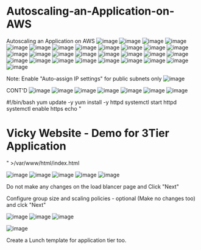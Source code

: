 # Autoscaling-an-Application-on-AWS
Autoscaling an Application on AWS
![image](https://user-images.githubusercontent.com/99332618/233861905-9a27cbc6-eb8e-498c-b8fc-104e69128c60.png)
![image](https://user-images.githubusercontent.com/99332618/233861950-64949d12-d021-41f4-b800-aa0a108fd384.png)
![image](https://user-images.githubusercontent.com/99332618/233862834-1cb37b88-169d-4b24-8eb0-6d885dd0479b.png)
![image](https://user-images.githubusercontent.com/99332618/233862883-17d1f4f9-60f1-4078-a35b-bd18236c7f48.png)
![image](https://user-images.githubusercontent.com/99332618/233862998-b715d632-bbe6-4e30-b650-674868b60fb6.png)
![image](https://user-images.githubusercontent.com/99332618/233864290-2a02199a-e806-4ba6-9709-ae0b83a2e6f9.png)
![image](https://user-images.githubusercontent.com/99332618/233864332-42823069-aa28-4bb5-a75c-e686d4595a22.png)
![image](https://user-images.githubusercontent.com/99332618/233864388-bc2bd659-8ed8-43f3-aaf7-5d10b067bd8b.png)
![image](https://user-images.githubusercontent.com/99332618/233864441-dc653b0a-cb6f-43ca-9d2e-3eadda9a055a.png)
![image](https://user-images.githubusercontent.com/99332618/233864658-6896d51c-b139-406d-9b2a-d6c7e66b297a.png)
![image](https://user-images.githubusercontent.com/99332618/233864701-ed7be1ed-8d6a-4ef8-b013-26dbadd3f959.png)
![image](https://user-images.githubusercontent.com/99332618/233864745-682f8650-ee56-42a2-9000-09a2528da22c.png)
![image](https://user-images.githubusercontent.com/99332618/233865061-fb160513-8ba0-464f-b89c-a47ff2976a7f.png)
![image](https://user-images.githubusercontent.com/99332618/233865244-82af0a8c-a763-4f7a-bcf0-9f774900e1e7.png)
![image](https://user-images.githubusercontent.com/99332618/233865379-d52bc770-9521-4fd1-9312-62f6a81405de.png)
![image](https://user-images.githubusercontent.com/99332618/233865799-ecbee919-cc6c-42d2-92e4-83c0ad87fde8.png)
![image](https://user-images.githubusercontent.com/99332618/233865876-b835538c-bfe9-4178-8efb-204da08c5b16.png)
![image](https://user-images.githubusercontent.com/99332618/233865912-0974fa6c-bdb0-411a-95d2-da093eeac7d4.png)
![image](https://user-images.githubusercontent.com/99332618/233865946-27d2ed11-3f0f-4519-b3d2-4ce944700f42.png)
![image](https://user-images.githubusercontent.com/99332618/233866025-62beda01-4d06-4837-a027-0556b605ace0.png)
![image](https://user-images.githubusercontent.com/99332618/233866114-90d11298-1007-4c96-a7ee-9a156b5efbbd.png)
![image](https://user-images.githubusercontent.com/99332618/233866176-59277bbf-4379-4acf-9133-beeb7f787f21.png)
![image](https://user-images.githubusercontent.com/99332618/233866273-47ba6d46-2f65-49e6-93f9-2008db2ffdc4.png)
![image](https://user-images.githubusercontent.com/99332618/233866299-dd134182-7685-4cde-97c3-d3d12d46d49a.png)
![image](https://user-images.githubusercontent.com/99332618/233866342-fb3de414-8be8-42e2-be70-c33ef5623270.png)
![image](https://user-images.githubusercontent.com/99332618/233866541-5bbc2c7b-aee0-4858-b98c-ecc23a4d58b8.png)
![image](https://user-images.githubusercontent.com/99332618/233866630-ad2643ed-8658-4c87-9c3c-8a4b86bfea28.png)
![image](https://user-images.githubusercontent.com/99332618/233948076-9b988b3e-029c-44bc-b2ef-70f0db0be2a1.png)
![image](https://user-images.githubusercontent.com/99332618/233948232-5eca3c6b-3c95-4bbf-8f35-282e2ccb603e.png)

Note: Enable "Auto-assign IP settings" for public subnets only
![image](https://user-images.githubusercontent.com/99332618/233948342-8ca43100-82b8-4337-996e-5c6e070fb034.png)

CONT'D
![image](https://user-images.githubusercontent.com/99332618/233948925-74c1ef11-49ce-4372-b641-0c7c3de2fac3.png)
![image](https://user-images.githubusercontent.com/99332618/233950544-89ec8c38-e920-45bf-bca1-4d10e01e35b4.png)
![image](https://user-images.githubusercontent.com/99332618/233950610-7dc28520-f306-4d12-9104-689770628a3d.png)
![image](https://user-images.githubusercontent.com/99332618/233950695-b8914f54-e994-4207-b175-7aa2c0019bc2.png)
![image](https://user-images.githubusercontent.com/99332618/233950787-af0a9beb-3b1b-4f25-b2ce-4b025c9b9f5f.png)
![image](https://user-images.githubusercontent.com/99332618/233950860-283f80ca-a0fc-4393-9c52-93d544ab6e79.png)
![image](https://user-images.githubusercontent.com/99332618/233950999-c87b8d7f-7faf-4fe0-a99a-7132c5b3b49a.png)

#!/bin/bash
yum update -y
yum install -y httpd
systemctl start httpd
systemctl enable https
echo "<html><body><h1>Vicky Website - Demo for 3Tier Application</h1></body></html>" >/var/www/html/index.html

![image](https://user-images.githubusercontent.com/99332618/233951289-ed1215e4-7536-46e1-9308-3f1e7f7e10db.png)
![image](https://user-images.githubusercontent.com/99332618/233951779-ac4bff2d-e8f4-4bf4-9451-d1438d30878b.png)
![image](https://user-images.githubusercontent.com/99332618/233951836-10c9bff7-c792-45da-bd7b-8eade0d3c34c.png)
![image](https://user-images.githubusercontent.com/99332618/233952269-1c33d895-82f7-4ef0-aa32-0b3f9c9cb43c.png)
![image](https://user-images.githubusercontent.com/99332618/233952424-15ecea6a-b8af-441a-96b3-527ef021b3b5.png)

Do not make any changes on the load blancer page and Click "Next"

Configure group size and scaling policies - optional (Make no changes too) and clck "Next"

![image](https://user-images.githubusercontent.com/99332618/233953537-27f5446b-1b06-4304-98ca-8a56575ff7f2.png)
![image](https://user-images.githubusercontent.com/99332618/233953627-f25a7fdb-76f0-4060-92fe-6096f48473ce.png)
![image](https://user-images.githubusercontent.com/99332618/233954010-9c1a720b-1861-4714-9cdb-b5095d103c36.png)

![image](https://user-images.githubusercontent.com/99332618/233954475-1389b771-99c3-40b4-ab2c-1387ab0241dc.png)

Create a Lunch template for application tier too.


